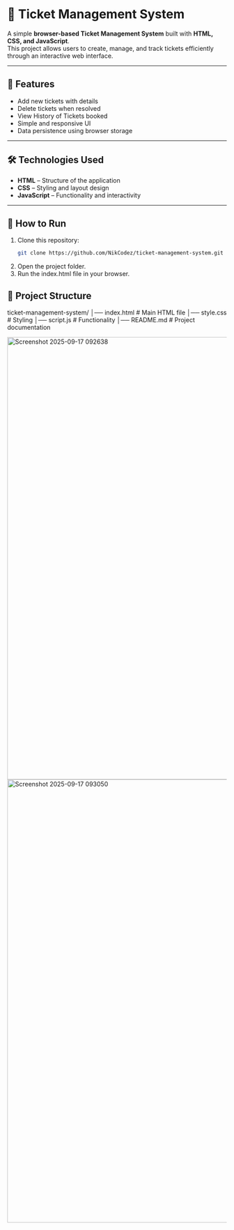 # 🎫 Ticket Management System

A simple **browser-based Ticket Management System** built with **HTML, CSS, and JavaScript**.  
This project allows users to create, manage, and track tickets efficiently through an interactive web interface.  

---

## 📌 Features
- Add new tickets with details  
- Delete tickets when resolved  
- View History of Tickets booked
- Simple and responsive UI  
- Data persistence using browser storage  

---

## 🛠️ Technologies Used
- **HTML** – Structure of the application  
- **CSS** – Styling and layout design  
- **JavaScript** – Functionality and interactivity  

---

## 🚀 How to Run
1. Clone this repository:
   ```bash
   git clone https://github.com/NikCodez/ticket-management-system.git

2. Open the project folder.
3. Run the index.html file in your browser.

## 📂 Project Structure
ticket-management-system/
│── index.html        # Main HTML file
│── style.css         # Styling
│── script.js         # Functionality
│── README.md         # Project documentation

<img width="1919" height="1015" alt="Screenshot 2025-09-17 092638" src="https://github.com/user-attachments/assets/985a75a9-6fde-4052-802e-29e65ffe0db5" />
<img width="1919" height="1017" alt="Screenshot 2025-09-17 093050" src="https://github.com/user-attachments/assets/6e3aee93-9920-4e79-972d-0280e3481775" />

